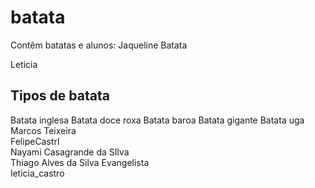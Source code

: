# batata
Contêm batatas e alunos:
Jaqueline Batata

Leticia

## Tipos de batata
Batata inglesa
Batata doce roxa
Batata baroa
Batata gigante
Batata uga
Marcos Teixeira  
FelipeCastrl  
Nayami Casagrande da SIlva  
Thiago Alves da Silva Evangelista  
leticia_castro  
